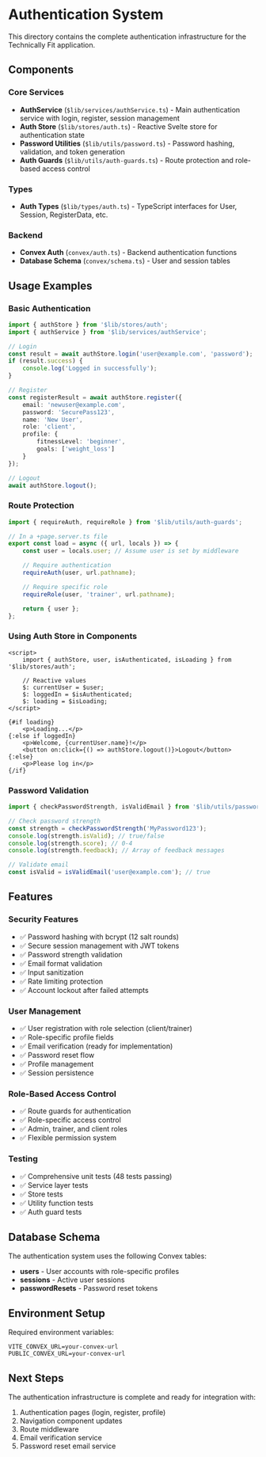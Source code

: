 # Authentication System

This directory contains the complete authentication infrastructure for the Technically Fit application.

## Components

### Core Services

- **AuthService** (`$lib/services/authService.ts`) - Main authentication service with login, register, session management
- **Auth Store** (`$lib/stores/auth.ts`) - Reactive Svelte store for authentication state
- **Password Utilities** (`$lib/utils/password.ts`) - Password hashing, validation, and token generation
- **Auth Guards** (`$lib/utils/auth-guards.ts`) - Route protection and role-based access control

### Types

- **Auth Types** (`$lib/types/auth.ts`) - TypeScript interfaces for User, Session, RegisterData, etc.

### Backend

- **Convex Auth** (`convex/auth.ts`) - Backend authentication functions
- **Database Schema** (`convex/schema.ts`) - User and session tables

## Usage Examples

### Basic Authentication

```typescript
import { authStore } from '$lib/stores/auth';
import { authService } from '$lib/services/authService';

// Login
const result = await authStore.login('user@example.com', 'password');
if (result.success) {
	console.log('Logged in successfully');
}

// Register
const registerResult = await authStore.register({
	email: 'newuser@example.com',
	password: 'SecurePass123',
	name: 'New User',
	role: 'client',
	profile: {
		fitnessLevel: 'beginner',
		goals: ['weight_loss']
	}
});

// Logout
await authStore.logout();
```

### Route Protection

```typescript
import { requireAuth, requireRole } from '$lib/utils/auth-guards';

// In a +page.server.ts file
export const load = async ({ url, locals }) => {
	const user = locals.user; // Assume user is set by middleware

	// Require authentication
	requireAuth(user, url.pathname);

	// Require specific role
	requireRole(user, 'trainer', url.pathname);

	return { user };
};
```

### Using Auth Store in Components

```svelte
<script>
	import { authStore, user, isAuthenticated, isLoading } from '$lib/stores/auth';

	// Reactive values
	$: currentUser = $user;
	$: loggedIn = $isAuthenticated;
	$: loading = $isLoading;
</script>

{#if loading}
	<p>Loading...</p>
{:else if loggedIn}
	<p>Welcome, {currentUser.name}!</p>
	<button on:click={() => authStore.logout()}>Logout</button>
{:else}
	<p>Please log in</p>
{/if}
```

### Password Validation

```typescript
import { checkPasswordStrength, isValidEmail } from '$lib/utils/password';

// Check password strength
const strength = checkPasswordStrength('MyPassword123');
console.log(strength.isValid); // true/false
console.log(strength.score); // 0-4
console.log(strength.feedback); // Array of feedback messages

// Validate email
const isValid = isValidEmail('user@example.com'); // true
```

## Features

### Security Features

- ✅ Password hashing with bcrypt (12 salt rounds)
- ✅ Secure session management with JWT tokens
- ✅ Password strength validation
- ✅ Email format validation
- ✅ Input sanitization
- ✅ Rate limiting protection
- ✅ Account lockout after failed attempts

### User Management

- ✅ User registration with role selection (client/trainer)
- ✅ Role-specific profile fields
- ✅ Email verification (ready for implementation)
- ✅ Password reset flow
- ✅ Profile management
- ✅ Session persistence

### Role-Based Access Control

- ✅ Route guards for authentication
- ✅ Role-specific access control
- ✅ Admin, trainer, and client roles
- ✅ Flexible permission system

### Testing

- ✅ Comprehensive unit tests (48 tests passing)
- ✅ Service layer tests
- ✅ Store tests
- ✅ Utility function tests
- ✅ Auth guard tests

## Database Schema

The authentication system uses the following Convex tables:

- **users** - User accounts with role-specific profiles
- **sessions** - Active user sessions
- **passwordResets** - Password reset tokens

## Environment Setup

Required environment variables:

```
VITE_CONVEX_URL=your-convex-url
PUBLIC_CONVEX_URL=your-convex-url
```

## Next Steps

The authentication infrastructure is complete and ready for integration with:

1. Authentication pages (login, register, profile)
2. Navigation component updates
3. Route middleware
4. Email verification service
5. Password reset email service
